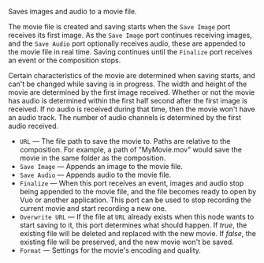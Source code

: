 Saves images and audio to a movie file.

The movie file is created and saving starts when the `Save Image` port receives its first image. As the `Save Image` port continues receiving images, and the `Save Audio` port optionally receives audio, these are appended to the movie file in real time. Saving continues until the `Finalize` port receives an event or the composition stops.

Certain characteristics of the movie are determined when saving starts, and can't be changed while saving is in progress. The width and height of the movie are determined by the first image received. Whether or not the movie has audio is determined within the first half second after the first image is received. If no audio is received during that time, then the movie won't have an audio track. The number of audio channels is determined by the first audio received.

   - `URL` — The file path to save the movie to. Paths are relative to the composition. For example, a path of "MyMovie.mov" would save the movie in the same folder as the composition.
   - `Save Image` — Appends an image to the movie file.
   - `Save Audio` — Appends audio to the movie file.
   - `Finalize` — When this port receives an event, images and audio stop being appended to the movie file, and the file becomes ready to open by Vuo or another application. This port can be used to stop recording the current movie and start recording a new one.
   - `Overwrite URL` — If the file at `URL` already exists when this node wants to start saving to it, this port determines what should happen. If *true*, the existing file will be deleted and replaced with the new movie. If *false*, the existing file will be preserved, and the new movie won't be saved.
   - `Format` — Settings for the movie's encoding and quality.
